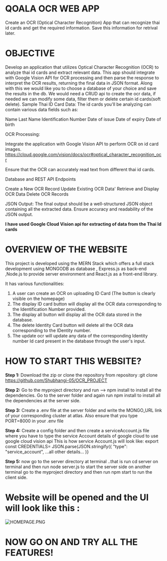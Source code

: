# QOALA OCR WEB APP
Create an OCR (Optical Character Recognition) App that can recognize thai id cards and get the required information. Save this information for retrival later.

# OBJECTIVE
Develop an application that utilizes Optical Character Recognition (OCR) to analyze thai id cards and extract relevant data. This app should integrate with Google Vision API for OCR processing and then parse the response to interpret the OCR results, returning the final data in JSON format.
Along with this we would like you to choose a database of your choice and save the results in the db. We would need a CRUD api to create the ocr data, if needed we can modify some data, filter them or delete certain id cards(soft delete).
Sample Thai ID Card Data:
The id cards you'll be analyzing can contain various data fields such as:

Name
Last Name
Identification Number
Date of issue
Date of expiry
Date of birth

OCR Processing:

Integrate the application with Google Vision API to perform OCR on id card images. https://cloud.google.com/vision/docs/ocr#optical_character_recognition_ocr

Ensure that the OCR can accurately read text from different thai id cards.

Database and REST API Endpoints

Create a New OCR Record Update Existing OCR Data' Retrieve and Display OCR Data Delete OCR Records

JSON Output: The final output should be a well-structured JSON object containing all the extracted data. Ensure accuracy and readability of the JSON output.

**I have used Google Cloud Vision api for extracting of data from the Thai Id cards**
# OVERVIEW OF THE WEBSITE

This project is developed using the MERN Stack which offers a full stack development using MONGODB as database , Express.js as back-end ,Node.js to provide server environment and React.js as a front-end library.

It has various functionalities:
1. A user can create an OCR on uploading ID Card (The button is clearly visible on the homepage)
2. The display ID card button will display all the OCR data corresponding to the Identification Number provided.
3. The display all button will display all the OCR data stored in the database.
4. The delete Identity Card button will delete all the OCR data corresponding to the IDentity number.
5. The update ocr will update any data of the corresponding Identity number Id card present in the database through the user's input.

# HOW TO START THIS WEBSITE?

**Step 1:**
Download the zip or clone the repository from repository :git clone https://github.com/Shubhangi-05/OCR_PROJECT

**Step 2:**
Go to the myproject directory and run --> npm install to install all the dependencies.
Go to the server folder and again run npm install to install all the dependencies at the server side.

**Step 3:**
Create a .env file at the server folder and write the MONGO_URL link of your corresponding cluster at atlas.
Also ensure that you type PORT=8000 in your .env file 

**Step 4:**
Create a config folder and then create a serviceAccount.js file where you have to type the service Account details of google cloud to use google cloud vision api
This is how service Account.js will look like:
export const CREDENTIALS= JSON.parse(JSON.stringify({
    "type": "service_account",
    ...all other details...
    )}

**Step 5:**
now go to the server directory at terminal ..that is run     cd server    on terminal and then run    node server.js  to start the server side
on another terminal go to the myproject directory and then run    npm start to run the client side.

# Website will be opened and the UI will look like this :

![HOMEPAGE.PNG](https://private-user-images.githubusercontent.com/91474175/292770519-8268c58c-6369-456f-93e8-ed3f6a65f80a.jpeg?jwt=eyJhbGciOiJIUzI1NiIsInR5cCI6IkpXVCJ9.eyJpc3MiOiJnaXRodWIuY29tIiwiYXVkIjoicmF3LmdpdGh1YnVzZXJjb250ZW50LmNvbSIsImtleSI6ImtleTEiLCJleHAiOjE3MDM1MjMxNzYsIm5iZiI6MTcwMzUyMjg3NiwicGF0aCI6Ii85MTQ3NDE3NS8yOTI3NzA1MTktODI2OGM1OGMtNjM2OS00NTZmLTkzZTgtZWQzZjZhNjVmODBhLmpwZWc_WC1BbXotQWxnb3JpdGhtPUFXUzQtSE1BQy1TSEEyNTYmWC1BbXotQ3JlZGVudGlhbD1BS0lBSVdOSllBWDRDU1ZFSDUzQSUyRjIwMjMxMjI1JTJGdXMtZWFzdC0xJTJGczMlMkZhd3M0X3JlcXVlc3QmWC1BbXotRGF0ZT0yMDIzMTIyNVQxNjQ3NTZaJlgtQW16LUV4cGlyZXM9MzAwJlgtQW16LVNpZ25hdHVyZT00NjM5MDVkNDMxOGU3MmFiNzc5NTJiZjc5OTFkZWExYzZhYzUyNjkyZDQ1NDFmZGE2YjAzNGFkYWNjZWU5ZjU0JlgtQW16LVNpZ25lZEhlYWRlcnM9aG9zdCZhY3Rvcl9pZD0wJmtleV9pZD0wJnJlcG9faWQ9MCJ9.9D_f96aE2evAM9h_qpPeGWRDP0Q_jyI4esB-VOYrjCk)

# NOW GO ON AND TRY ALL THE FEATURES!
